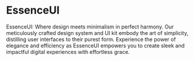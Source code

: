 # EssenceUI
EssenceUI: Where design meets minimalism in perfect harmony. Our meticulously crafted design system and UI kit embody the art of simplicity, distilling user interfaces to their purest form. Experience the power of elegance and efficiency as EssenceUI empowers you to create sleek and impactful digital experiences with effortless grace.
